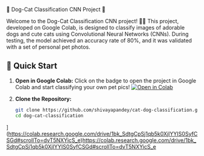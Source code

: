  🐾 Dog-Cat Classification CNN Project 🐾

Welcome to the Dog-Cat Classification CNN project! 🐶🐱 This project, developed on Google Colab, is designed to classify images of adorable dogs and cute cats using Convolutional Neural Networks (CNNs). During testing, the model achieved an accuracy rate of 80%, and it was validated with a set of personal pet photos.

## 🚀 Quick Start

1. **Open in Google Colab:**
   Click on the badge to open the project in Google Colab and start classifying your own pet pics! 
  [![Open in Colab](https://colab.research.google.com/assets/colab-badge.svg)](https://colab.research.google.com/github/shivayapandey/cat-dog-classification/blob/main/cat_dog_classification.ipynb)


2. **Clone the Repository:**
   ```bash
   git clone https://github.com/shivayapandey/cat-dog-classification.git
   cd dog-cat-classification
](https://colab.research.google.com/drive/1bk_SdtgCpSj1qb5k0XjIYYIS0SyfCSGd#scrollTo=dvT5NXYicS_e)https://colab.research.google.com/drive/1bk_SdtgCpSj1qb5k0XjIYYIS0SyfCSGd#scrollTo=dvT5NXYicS_e
